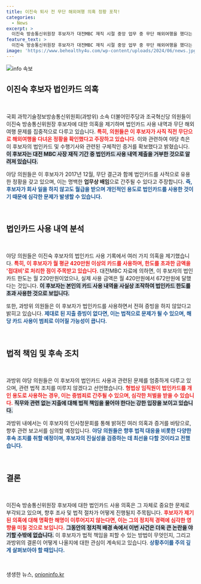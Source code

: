 ```yaml
---
title: 이진숙 퇴사 전 무단 해외여행 의혹 정황 포착!
categories:
  - News
excerpt: >
  이진숙 방송통신위원장 후보자가 대전MBC 재직 시절 중앙 업무 중 무단 해외여행을 했다는 의혹이 제기됐다. 법인카드 사용 내역 조작, 부당 결제 문제로 야당 의원들이 강력히 비판하고 나섰다. 클릭해서 진실을 확인해보세요!
feature_text: >
  이진숙 방송통신위원장 후보자가 대전MBC 재직 시절 중앙 업무 중 무단 해외여행을 했다는 의혹이 제기됐다. 법인카드 사용 내역 조작, 부당 결제 문제로 야당 의원들이 강력히 비판하고 나섰다. 클릭해서 진실을 확인해보세요!
image: 'https://www.behealthy4u.com/wp-content/uploads/2024/06/news.jpg'
---
```


<p><img src="https://www.behealthy4u.com/wp-content/uploads/2024/06/news.jpg" alt="info 속보" /></p>

<h2 data-ke-size="size26">이진숙 후보자 법인카드 의혹</h2>

<p data-ke-size="size16">&nbsp;</p>

<p>국회 과학기술정보방송통신위원회(과방위) 소속 더불어민주당과 조국혁신당 의원들이 이진숙 방송통신위원장 후보자에 대한 의혹을 제기하며 법인카드 사용 내역과 무단 해외여행 문제를 집중적으로 다루고 있습니다. <b><span style="color: #ee2323;">특히, 의원들은 이 후보자가 사직 직전 무단으로 해외여행을 다녀온 정황을 확인했다고 주장하고 있습니다.</span></b> 이와 관련하여 야당 측은 이 후보자의 법인카드 및 수행기사와 관련된 구체적인 증거를 확보했다고 밝혔습니다. <b><span style="background-color: #21538527;">이 후보자는 대전 MBC 사장 재직 기간 중 법인카드 사용 내역 제출을 거부한 것으로 알려져 있습니다.</span></b></p>

<p>야당 의원들은 이 후보자가 2017년 12월, 무단 결근과 함께 법인카드를 사적으로 유용한 정황을 갖고 있으며, 이는 명백한 <b>업무상 배임</b>으로 간주될 수 있다고 주장합니다. <b><span style="color: #1a5490;">즉, 후보자가 회사 일을 하지 않고도 월급을 받으며 개인적인 용도로 법인카드를 사용한 것이기 때문에 심각한 문제가 발생할 수 있습니다.</span></b></p>

<p data-ke-size="size16">&nbsp;</p>

<h2 data-ke-size="size26">법인카드 사용 내역 분석</h2>

<p data-ke-size="size16">&nbsp;</p>

<p>야당 의원들은 이진숙 후보자의 법인카드 사용 기록에서 여러 가지 의혹을 제기했습니다. <b><span style="color: #ee2323;">특히, 이 후보자가 월 평균 420만원 이상의 카드를 사용하며, 한도를 초과한 금액을 '접대비'로 처리한 점이 주목받고 있습니다.</span></b> 대전MBC 자료에 의하면, 이 후보자의 법인카드 한도는 월 220만원이었으나, 실제 사용 금액은 월 420만원에서 672만원에 달했다는 것입니다. <b><span style="background-color: #21538527;">이 후보자는 본인의 카드 사용 내역을 사실상 조작하여 법인카드 한도를 초과 사용한 것으로 보입니다.</span></b></p>

<p>또한, 과방위 의원들은 이 후보자가 법인카드를 사용하면서 전혀 증빙을 하지 않았다고 밝히고 있습니다. <b><span style="color: #1a5490;">제대로 된 지출 증빙이 없다면, 이는 법적으로 문제가 될 수 있으며, 해당 카드 사용이 범죄로 이어질 가능성이 큽니다.</span></b></p>

<p data-ke-size="size16">&nbsp;</p>

<h2 data-ke-size="size26">법적 책임 및 후속 조치</h2>

<p data-ke-size="size16">&nbsp;</p>

<p>과방위 야당 의원들은 이 후보자의 법인카드 사용과 관련된 문제를 엄중하게 다루고 있으며, 관련 법적 조치를 미루지 않겠다고 선언했습니다. <b><span style="color: #ee2323;">형법상 임직원이 법인카드를 개인 용도로 사용하는 경우, 이는 중범죄로 간주될 수 있으며, 심각한 처벌을 받을 수 있습니다.</span></b> <b><span style="background-color: #21538527;">직무와 관련 없는 지출에 대해 법적 책임을 물어야 한다는 강한 입장을 보이고 있습니다.</span></b></p>

<p>과방위 내에서는 이 후보자의 인사청문회를 통해 밝혀진 여러 의혹과 증거를 바탕으로, 향후 관련 보고서를 심의할 예정입니다. <b><span style="color: #1a5490;">야당 의원들은 향후 법적 대응을 비롯한 다양한 후속 조치를 취할 예정이며, 후보자의 진실성을 검증하는 데 최선을 다할 것이라고 전했습니다.</span></b></p>

<p data-ke-size="size16">&nbsp;</p>

<h2 data-ke-size="size26">결론</h2>

<p data-ke-size="size16">&nbsp;</p>

<p>이진숙 방송통신위원장 후보자에 대한 법인카드 사용 의혹은 그 자체로 중요한 문제로 부각되고 있으며, 향후 조사 및 법적 절차가 어떻게 진행될지 주목됩니다. <b><span style="color: #ee2323;">후보자가 제기된 의혹에 대해 명확한 해명이 이루어지지 않는다면, 이는 그의 정치적 경력에 심각한 영향을 미칠 것으로 보입니다.</span></b> <b><span style="background-color: #21538527;">그동안의 정치적 배경 속에서 이번 사건은 더욱 큰 논란을 야기할 수밖에 없습니다.</span></b> 이 후보자가 법적 책임을 피할 수 있는 방법이 무엇인지, 그리고 과방위의 결론이 어떻게 나올지에 대한 관심이 계속되고 있습니다. <b><span style="color: #1a5490;">상황추이를 주의 깊게 살펴보아야 할 때입니다.</span></b></p>

<p data-ke-size="size16">&nbsp;</p>
생생한 뉴스, <a href="https://onioninfo.kr" rel="dofollow">onioninfo.kr</a>


